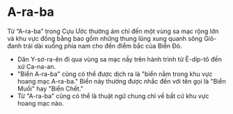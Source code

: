 # A-ra-ba

Từ “A-ra-ba” trong Cựu Ước thường ám chỉ đến một vùng sa mạc rộng lớn và khu vực đồng bằng bao gồm những thung lũng xung quanh sông Giô-đanh trải dài xuống phía nam cho đến điểm bắc của Biển Đỏ.
- Dân Y-sơ-ra-ên đi qua vùng sa mạc nầy trên hành trình từ Ê-díp-tô đến xứ Ca-na-an.
- "Biển A-ra-ba" cũng có thể được dịch ra là "biển nằm trong khu vực hoang mạc A-ra-ba." Biển này thường được nhắc đến với tên gọi là "Biển Muối" hay "Biển Chết."
- Từ "A-ra-ba" cũng có thể là thuật ngữ chung chỉ về bất cứ khu vực hoang mạc nào.

